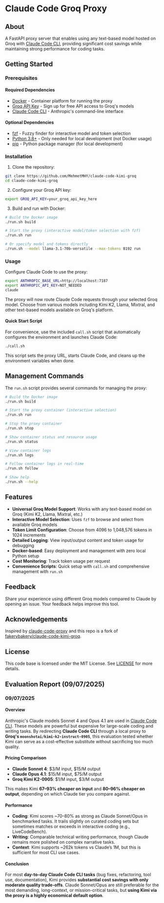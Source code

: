 # Claude Code Groq Proxy

## About

A FastAPI proxy server that enables using any text-based model hosted on Groq with [Claude Code CLI](https://github.com/anthropics/claude-code), providing significant cost savings while maintaining strong performance for coding tasks.

## Getting Started

### Prerequisites

#### Required Dependencies

- [Docker](https://www.docker.com/get-started/) - Container platform for running the proxy
- [Groq API Key](https://console.groq.com/) - Sign up for free API access to Groq's models
- [Claude Code CLI](https://github.com/anthropics/claude-code) - Anthropic's command-line interface

#### Optional Dependencies

- [fzf](https://github.com/junegunn/fzf) - Fuzzy finder for interactive model and token selection
- [Python 3.8+](https://www.python.org/) - Only needed for local development (not Docker usage)
- [pip](https://pip.pypa.io/en/stable/installation/) - Python package manager (for local development)

### Installation

1. Clone the repository:

```bash
git clone https://github.com/MehmetMHY/claude-code-kimi-groq
cd claude-code-kimi-groq
```

2. Configure your Groq API key:

```bash
export GROQ_API_KEY=your_groq_api_key_here
```

3. Build and run with Docker:

```bash
# Build the Docker image
./run.sh build

# Start the proxy (interactive model/token selection with fzf)
./run.sh run

# Or specify model and tokens directly
./run.sh --model llama-3.1-70b-versatile --max-tokens 8192 run
```

### Usage

Configure Claude Code to use the proxy:

```bash
export ANTHROPIC_BASE_URL=http://localhost:7187
export ANTHROPIC_API_KEY=NOT_NEEDED
claude
```

The proxy will now route Claude Code requests through your selected Groq model. Choose from various models including Kimi K2, Llama, Mixtral, and other text-based models available on Groq's platform.

#### Quick Start Script

For convenience, use the included `call.sh` script that automatically configures the environment and launches Claude Code:

```bash
./call.sh
```

This script sets the proxy URL, starts Claude Code, and cleans up the environment variables when done.

## Management Commands

The `run.sh` script provides several commands for managing the proxy:

```bash
# Build the Docker image
./run.sh build

# Start the proxy container (interactive selection)
./run.sh run

# Stop the proxy container
./run.sh stop

# Show container status and resource usage
./run.sh status

# View container logs
./run.sh logs

# Follow container logs in real-time
./run.sh follow

# Show help
./run.sh --help
```

## Features

- **Universal Groq Model Support**: Works with any text-based model on Groq (Kimi K2, Llama, Mixtral, etc.)
- **Interactive Model Selection**: Uses `fzf` to browse and select from available Groq models
- **Token Limit Configuration**: Choose from 4096 to 1,048,576 tokens in 1024 increments
- **Detailed Logging**: View input/output content and token usage for debugging
- **Docker-based**: Easy deployment and management with zero local Python setup
- **Cost Monitoring**: Track token usage per request
- **Convenience Scripts**: Quick setup with `call.sh` and comprehensive management with `run.sh`

## Feedback

Share your experience using different Groq models compared to Claude by opening an issue. Your feedback helps improve this tool.

## Acknowledgements

Inspired by [claude-code-proxy](https://github.com/1rgs/claude-code-proxy) and this repo is a fork of [fakerybakery/claude-code-kimi-groq](https://github.com/fakerybakery/claude-code-kimi-groq).

## License

This code base is licensed under the MIT License. See [LICENSE](./LICENSE.md) for more details.

## Evaluation Report (09/07/2025)

### 09/07/2025

#### Overview

Anthropic's Claude models Sonnet 4 and Opus 4.1 are used in [Claude Code CLI](https://github.com/anthropics/claude-code). These models are powerful but expensive for large-scale coding and writing tasks. By redirecting **Claude Code CLI** through a local proxy to **Groq's `moonshotai/kimi-k2-instruct-0905`**, this evaluation tested whether Kimi can serve as a cost-effective substitute without sacrificing too much quality.

#### Pricing Comparison

- **Claude Sonnet 4**: \$3/M input, \$15/M output
- **Claude Opus 4.1**: \$15/M input, \$75/M output
- **Groq Kimi K2-0905**: \$1/M input, \$3/M output

This makes Kimi **67–93% cheaper on input** and **80–96% cheaper on output**, depending on which Claude tier you compare against.

#### Performance

- **Coding**: Kimi scores \~70–80% as strong as Claude Sonnet/Opus in benchmarked tasks. It trails slightly on curated coding sets but sometimes matches or exceeds in interactive coding (e.g., LiveCodeBench).
- **Writing**: Comparable technical writing performance, though Claude remains more polished on complex narrative tasks.
- **Context**: Kimi supports \~262k tokens vs Claude’s 1M, but this is sufficient for most CLI use cases.

#### Conclusion

For most **day-to-day Claude Code CLI tasks** (bug fixes, refactoring, tool use, documentation), Kimi provides **substantial cost savings with only moderate quality trade-offs**. Claude Sonnet/Opus are still preferable for the most demanding, long-context, or mission-critical tasks, but **using Kimi via the proxy is a highly economical default option**.
